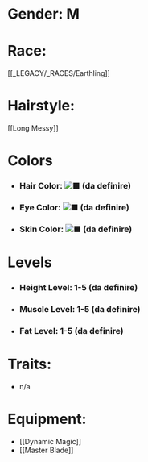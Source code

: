 # Gender: M
# Race:
[[_LEGACY/_RACES/Earthling]]
# Hairstyle:
[[Long Messy]]

# Colors
- ### Hair Color: ![■](https://placehold.co/15x15/FFFFFF/FFFFFF) (da definire)
- ### Eye Color: ![■](https://placehold.co/15x15/FFFFFF/FFFFFF) (da definire)
- ### Skin Color: ![■](https://placehold.co/15x15/FFFFFF/FFFFFF) (da definire)
# Levels
- ### Height Level: 1-5 (da definire)
- ### Muscle Level: 1-5 (da definire)
- ### Fat Level: 1-5 (da definire)
# Traits:
- n/a
# Equipment:
- [[Dynamic Magic]]
- [[Master Blade]]